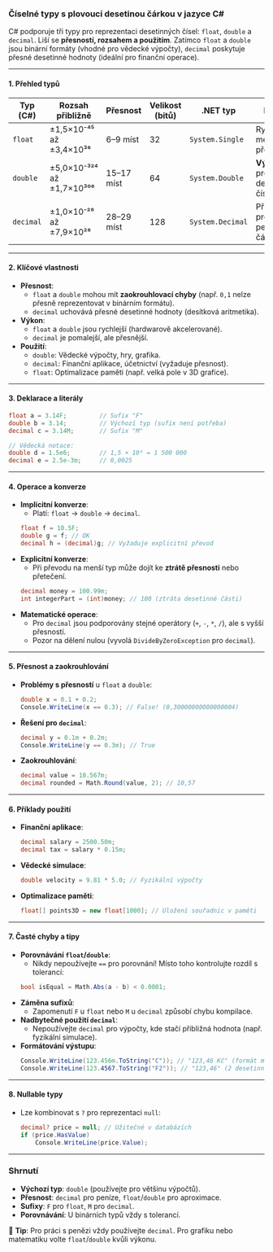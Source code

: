 
### Číselné typy s plovoucí desetinou čárkou v jazyce C#

C# podporuje tři typy pro reprezentaci desetinných čísel: `float`, `double` a `decimal`. Liší se **přesností, rozsahem a použitím**. Zatímco `float` a `double` jsou binární formáty (vhodné pro vědecké výpočty), `decimal` poskytuje přesné desetinné hodnoty (ideální pro finanční operace).

---

#### 1. **Přehled typů**

| Typ (C#) | Rozsah přibližně                     | Přesnost         | Velikost (bitů) | .NET typ          | Popis                     |
|----------|---------------------------------------|------------------|-----------------|-------------------|---------------------------|
| `float`  | ±1,5×10⁻⁴⁵ až ±3,4×10³⁸              | 6–9 míst         | 32              | `System.Single`   | Rychlý, menší přesnost    |
| `double` | ±5,0×10⁻³²⁴ až ±1,7×10³⁰⁸            | 15–17 míst       | 64              | `System.Double`   | **Výchozí** pro desetinná čísla |
| `decimal`| ±1,0×10⁻²⁸ až ±7,9×10²⁸              | 28–29 míst       | 128             | `System.Decimal`  | Přesný, pro peněžní částky |

---

#### 2. **Klíčové vlastnosti**

- **Přesnost**:
  - `float` a `double` mohou mít **zaokrouhlovací chyby** (např. `0,1` nelze přesně reprezentovat v binárním formátu).
  - `decimal` uchovává přesné desetinné hodnoty (desítková aritmetika).
- **Výkon**:
  - `float` a `double` jsou rychlejší (hardwarově akcelerované).
  - `decimal` je pomalejší, ale přesnější.
- **Použití**:
  - `double`: Vědecké výpočty, hry, grafika.
  - `decimal`: Finanční aplikace, účetnictví (vyžaduje přesnost).
  - `float`: Optimalizace paměti (např. velká pole v 3D grafice).

---

#### 3. **Deklarace a literály**

```csharp
float a = 3.14F;         // Sufix "F"
double b = 3.14;         // Výchozí typ (sufix není potřeba)
decimal c = 3.14M;       // Sufix "M"

// Vědecká notace:
double d = 1.5e6;        // 1,5 × 10⁶ = 1 500 000
decimal e = 2.5e-3m;     // 0,0025
```

---

#### 4. **Operace a konverze**

- **Implicitní konverze**:
  - Platí: `float` → `double` → `decimal`.
  ```csharp
  float f = 10.5F;
  double g = f; // OK
  decimal h = (decimal)g; // Vyžaduje explicitní převod
  ```
- **Explicitní konverze**:
  - Při převodu na menší typ může dojít ke **ztrátě přesnosti** nebo přetečení.
  ```csharp
  decimal money = 100.99m;
  int integerPart = (int)money; // 100 (ztráta desetinné části)
  ```
- **Matematické operace**:
  - Pro `decimal` jsou podporovány stejné operátory (`+`, `-`, `*`, `/`), ale s vyšší přesností.
  - Pozor na dělení nulou (vyvolá `DivideByZeroException` pro `decimal`).

---

#### 5. **Přesnost a zaokrouhlování**

- **Problémy s přesností** u `float` a `double`:
  ```csharp
  double x = 0.1 + 0.2;
  Console.WriteLine(x == 0.3); // False! (0,30000000000000004)
  ```
- **Řešení pro `decimal`**:
  ```csharp
  decimal y = 0.1m + 0.2m;
  Console.WriteLine(y == 0.3m); // True
  ```
- **Zaokrouhlování**:
  ```csharp
  decimal value = 10.567m;
  decimal rounded = Math.Round(value, 2); // 10,57
  ```

---

#### 6. **Příklady použití**

- **Finanční aplikace**:
  ```csharp
  decimal salary = 2500.50m;
  decimal tax = salary * 0.15m;
  ```
- **Vědecké simulace**:
  ```csharp
  double velocity = 9.81 * 5.0; // Fyzikální výpočty
  ```
- **Optimalizace paměti**:
  ```csharp
  float[] points3D = new float[1000]; // Uložení souřadnic v paměti
  ```

---

#### 7. **Časté chyby a tipy**

- **Porovnávání `float`/`double`**:
  - Nikdy nepoužívejte `==` pro porovnání! Místo toho kontrolujte rozdíl s tolerancí:
  ```csharp
  bool isEqual = Math.Abs(a - b) < 0.0001;
  ```
- **Záměna sufixů**:
  - Zapomenutí `F` u `float` nebo `M` u `decimal` způsobí chybu kompilace.
- **Nadbytečné použití `decimal`**:
  - Nepoužívejte `decimal` pro výpočty, kde stačí přibližná hodnota (např. fyzikální simulace).
- **Formátování výstupu**:
  ```csharp
  Console.WriteLine(123.456m.ToString("C")); // "123,46 Kč" (formát měny)
  Console.WriteLine(123.4567.ToString("F2")); // "123,46" (2 desetinná místa)
  ```

---

#### 8. **Nullable typy**

- Lze kombinovat s `?` pro reprezentaci `null`:
  ```csharp
  decimal? price = null; // Užitečné v databázích
  if (price.HasValue)
      Console.WriteLine(price.Value);
  ```

---

### Shrnutí

- **Výchozí typ**: `double` (používejte pro většinu výpočtů).
- **Přesnost**: `decimal` pro peníze, `float`/`double` pro aproximace.
- **Sufixy**: `F` pro `float`, `M` pro `decimal`.
- **Porovnávání**: U binárních typů vždy s tolerancí.

📌 **Tip**: Pro práci s penězi vždy používejte `decimal`. Pro grafiku nebo matematiku volte `float`/`double` kvůli výkonu.
